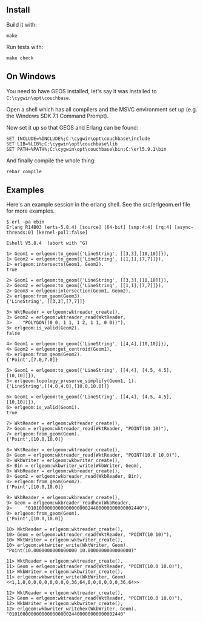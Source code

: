 Install
-------

Build it with:

    make

Run tests with:

    make check

On Windows
----------

You need to have GEOS installed, let's say it was installed to `C:\cygwin\opt\couchbase`.

Open a shell which has all compilers and the MSVC environment set up (e.g. the Windows SDK 7.1 Command Prompt).

Now set it up so that GEOS and Erlang can be found:

    SET INCLUDE=%INCLUDE%;C:\cygwin\opt\couchbase\include
    SET LIB=%LIB%;C:\cygwin\opt\couchbase\lib
    SET PATH=%PATH%;C:\cygwin\opt\couchbase\bin;C:\erl5.9.1\bin

And finally compile the whole thing:

    rebar compile


Examples
--------

Here's an example session in the erlang shell. See the src/erlgeom.erl file for
more examples.

    $ erl -pa ebin
    Erlang R14B03 (erts-5.8.4) [source] [64-bit] [smp:4:4] [rq:4] [async-threads:0] [kernel-poll:false]

    Eshell V5.8.4  (abort with ^G)

    1> Geom1 = erlgeom:to_geom({'LineString', [[3,3],[10,10]]}),
    1> Geom2 = erlgeom:to_geom({'LineString', [[1,1],[7,7]]}),
    1> erlgeom:intersects(Geom1, Geom2).
    true

    2> Geom1 = erlgeom:to_geom({'LineString', [[3,3],[10,10]]}),
    2> Geom2 = erlgeom:to_geom({'LineString', [[1,1],[7,7]]}),
    2> Geom3 = erlgeom:intersection(Geom1, Geom2),
    2> erlgeom:from_geom(Geom3).
    {'LineString', [[3,3],[7,7]]}

    3> WktReader = erlgeom:wktreader_create(),
    3> Geom2 = erlgeom:wktreader_read(WktReader, 
    3>    "POLYGON((0 0, 1 1, 1 2, 1 1, 0 0))"),
    3> erlgeom:is_valid(Geom2).
    false

    4> Geom1 = erlgeom:to_geom({'LineString', [[4,4],[10,10]]}),
    4> Geom2 = erlgeom:get_centroid(Geom1),
    4> erlgeom:from_geom(Geom2).
    {'Point',[7.0,7.0]}

    5> Geom1 = erlgeom:to_geom({'LineString', [[4,4], [4.5, 4.5], [10,10]]}),
    5> erlgeom:topology_preserve_simplify(Geom1, 1).
    {'LineString',[[4.0,4.0],[10.0,10.0]]}

    6> Geom1 = erlgeom:to_geom({'LineString', [[4,4], [4.5, 4.5], [10,10]]}),
    6> erlgeom:is_valid(Geom1).
    true

    7> WktReader = erlgeom:wktreader_create(),
    7> Geom = erlgeom:wktreader_read(WktReader, "POINT(10 10)"),
    7> erlgeom:from_geom(Geom).
    {'Point',[10.0,10.0]}

    8> WktReader = erlgeom:wktreader_create(),
    8> Geom = erlgeom:wktreader_read(WktReader, "POINT(10.0 10.0)"),
    8> WkbWriter = erlgeom:wkbwriter_create(),
    8> Bin = erlgeom:wkbwriter_write(WkbWriter, Geom),
    8> WkbReader = erlgeom:wkbreader_create(),
    8> Geom2 = erlgeom:wkbreader_read(WkbReader, Bin),
    8> erlgeom:from_geom(Geom2).
    {'Point',[10.0,10.0]}

    9> WkbReader = erlgeom:wkbreader_create(),
    9> Geom = erlgeom:wkbreader_readhex(WkbReader,
    9>     "010100000000000000000024400000000000002440"),
    9> erlgeom:from_geom(Geom).
    {'Point',[10.0,10.0]}

    10> WktReader = erlgeom:wktreader_create(),
    10> Geom = erlgeom:wktreader_read(WktReader, "POINT(10 10)"),
    10> WktWriter = erlgeom:wktwriter_create(),
    10> erlgeom:wktwriter_write(WktWriter, Geom).
    "Point(10.0000000000000000 10.0000000000000000)"

    11> WktReader = erlgeom:wktreader_create(),
    11> Geom = erlgeom:wktreader_read(WktReader, "POINT(10.0 10.0)"),
    11> WkbWriter = erlgeom:wkbwriter_create(),
    11> erlgeom:wkbwriter_write(WkbWriter, Geom).
    <<1,1,0,0,0,0,0,0,0,0,0,36,64,0,0,0,0,0,0,36,64>>

    12> WktReader = erlgeom:wktreader_create(),
    12> Geom = erlgeom:wktreader_read(WktReader, "POINT(10.0 10.0)"),
    12> WkbWriter = erlgeom:wkbwriter_create(),
    12> erlgeom:wkbwriter_writehex(WkbWriter, Geom).
    "010100000000000000000024400000000000002440"




